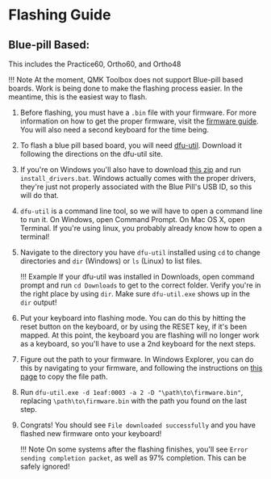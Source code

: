 # Flashing Guide

## Blue-pill Based:
This includes the Practice60, Ortho60, and Ortho48

!!! Note
    At the moment, QMK Toolbox does not support Blue-pill based boards. Work is being done to make the flashing process easier.
    In the meantime, this is the easiest way to flash.

 1. Before flashing, you must have a `.bin` file with your firmware. For more information on how to get the proper firmware, visit the [firmware guide](firmware.md). You will also need a second keyboard for the time being.
 1. To flash a blue pill based board, you will need [dfu-util](http://dfu-util.sourceforge.net/). Download it following the directions on the dfu-util site.
 1. If you're on Windows you'll also have to download [this zip](assets/win_driver.zip) and run `install_drivers.bat`. Windows actually comes with the proper drivers, they're just not properly associated with the Blue Pill's USB ID, so this will do that.
 1. `dfu-util` is a command line tool, so we will have to open a command line to run it. On Windows, open Command Prompt. On Mac OS X, open Terminal. If you're using linux, you probably already know how to open a terminal!
 1. Navigate to the directory you have `dfu-util` installed using `cd` to change directories and `dir` (Windows) or `ls` (Linux) to list files. 

    !!! Example
        If your dfu-util was installed in Downloads, open command prompt and run `cd Downloads` to get to the correct folder. Verify you're in the right place by using `dir`. Make sure `dfu-util.exe` shows up in the `dir` output!

 1. Put your keyboard into flashing mode. You can do this by hitting the reset button on the keyboard, or by using the RESET key, if it's been mapped. At this point, the keyboard you are flashing will no longer work as a keyboard, so you'll have to use a 2nd keyboard for the next steps.
 1. Figure out the path to your firmware. In Windows Explorer, you can do this by navigating to your firmware, and following the instructions on [this page](https://www.pcworld.com/article/251406/windows_tips_copy_a_file_path_show_or_hide_extensions.html) to copy the file path.
 1. Run `dfu-util.exe -d 1eaf:0003 -a 2 -D "\path\to\firmware.bin"`, replacing `\path\to\firmware.bin` with the path you found on the last step.
 1. Congrats! You should see `File downloaded successfully` and you have flashed new firmware onto your keyboard!
 
    !!! Note
        On some systems after the flashing finishes, you'll see `Error sending completion packet`, as well as 97% completion. This can be safely ignored!
